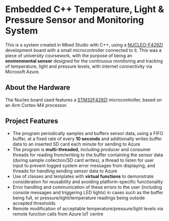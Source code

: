 # Embedded C++ Temperature, Light & Pressure Sensor and Monitoring System
This is a system created in Mbed Studio with C++, using a [NUCLEO-F429ZI](https://os.mbed.com/platforms/ST-Nucleo-F429ZI/) development board with a small microcontroller connected to it. This was a piece of university coursework, with the purpose of being an **environmental sensor** designed for the continuous monitoring and tracking of temperature, light and pressure levels, with internet connectivity via Microsoft Azure.

## About the Hardware
The Nucleo board used features a [STM32F429ZI](https://www.st.com/en/microcontrollers-microprocessors/stm32f429zi.html) microcontroller, based on an Arm Cortex-M4 processor.

## Project Features
- The program periodically samples and buffers sensor data, using a FIFO buffer, at a fixed rate of every **10 seconds** and additionally writes buffer data to an inserted SD card each minute for sending to Azure
- The program is **multi-threaded**, including producer and consumer threads for reading from/writing to the buffer containing the sensor data (during sample collection/SD card writes), a thread to listen for user input to prevent logged system error messages from displaying, and threads for handling sending sensor data to Azure
- Use of classes and templates with **virtual functions** to demonstrate consideration for reusability and avoiding platform-specific functionality
- Error handling and communication of these errors to the user (including console messages and triggering LED lights) in cases such as the buffer being full, or pressure/light/temperature readings being outside accepted thresholds
- Remote modification of acceptable temperature/pressure/light levels via remote function calls from Azure IoT centre
